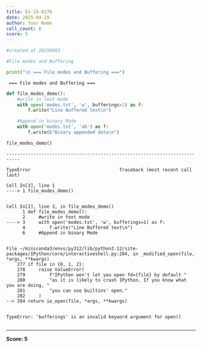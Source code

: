 ```yaml
---
title: Ex-15-8176
date: 2025-04-29
author: Your Name
cell_count: 6
score: 5
---
```


```python
#created at 20250403
```


```python
#File modes and Buffering
```


```python
print("\n === File modes and Buffering ===")
```

    
     === File modes and Buffering ===



```python
def file_modes_demo():
    #write in text mode
    with open('modes.txt', 'w', bufferings=1) as f:
        f.write("Line Buffered text\n")

    #Append in binary Mode
    with open('modes.txt', 'ab') as f:
        f.write(b"Binary appended data\n")
```


```python
file_modes_demo()
```


    ---------------------------------------------------------------------------

    TypeError                                 Traceback (most recent call last)

    Cell In[3], line 1
    ----> 1 file_modes_demo()


    Cell In[2], line 3, in file_modes_demo()
          1 def file_modes_demo():
          2     #write in text mode
    ----> 3     with open('modes.txt', 'w', bufferings=1) as f:
          4         f.write("Line Buffered text\n")
          6     #Append in binary Mode


    File ~/miniconda3/envs/py312/lib/python3.12/site-packages/IPython/core/interactiveshell.py:284, in _modified_open(file, *args, **kwargs)
        277 if file in {0, 1, 2}:
        278     raise ValueError(
        279         f"IPython won't let you open fd={file} by default "
        280         "as it is likely to crash IPython. If you know what you are doing, "
        281         "you can use builtins' open."
        282     )
    --> 284 return io_open(file, *args, **kwargs)


    TypeError: 'bufferings' is an invalid keyword argument for open()



```python

```


---
**Score: 5**